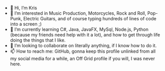 - 👋 Hi, I’m Kris
- 👀 I’m interested in Music Production, Motorcycles, Rock and Roll, Pop-Punk, Electric Guitars, and of course typing hundreds of lines of code into a screen ;)
- 🌱 I’m currently learning C#, Java, JavaFX, MySql, Node.js, Python (because my friends need help with it a lot), and how to get through life doing the things that I like.
- 💞️ I’m looking to collaborate on literally anything, if I know how to do it.
- 📫 How to reach me: GitHub, gonna keep this profile unlinked from all my social media for a while, an Off Grid profile if you will, I was never here.

<!---
NoGodUpHereOnlyDoge/NoGodUpHereOnlyDoge is a ✨ special ✨ repository because its `README.md` (this file) appears on your GitHub profile.
You can click the Preview link to take a look at your changes.
--->
